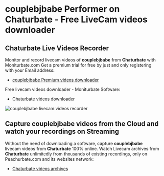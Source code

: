 # couplebjbabe Performer on Chaturbate - Free LiveCam videos downloader

## Chaturbate Live Videos Recorder

Monitor and record livecam videos of **couplebjbabe** from **Chaturbate** with Moniturbate.com
Get a premium trial for free by just and only registering with your Email address:
* [couplebjbabe Premium videos downloader](https://moniturbate.com/request-demo-licence-key.html)

Free livecam videos downloader - Moniturbate Software:
* [Chaturbate videos downloader](https://moniturbate.com/moniturbate-download-software.html)

![couplebjbabe livecam videos recorder](https://peachurnet.com/templates/moniturbate-software.png)


## Capture couplebjbabe videos from the Cloud and watch your recordings on Streaming

Without the need of downloading a software, capture **couplebjbabe** livecam videos from **Chaturbate** 100% online.
Watch Livecam archives from **Chaturbate** unlimitedly from thousands of existing recordings, only on Peachurbate.com and its websites network:
* [Chaturbate videos archives](https://peachurnet.com/)